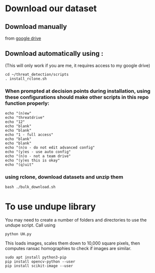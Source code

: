 # Download our dataset
## Download manually 
from [google drive](https://drive.google.com/open?id=1QgnNfyWJurA1RAfc6iIYCJJZpKYNbmu6)

## Download automatically using :
(This will only work if you are me, it requires access to my google drive)

	cd ~/threat_detection/scripts
	. install_rclone.sh

### When prompted at decision points during installation, using these configurations should make other scripts in this repo function properly:
	
	echo "(n)ew"
	echo "threatdrive"
	echo "12"
	echo "blank"
	echo "blank"
	echo "1 - full access"
	echo "blank"
	echo "blank"
	echo "(n)o - do not edit advanced config"
	echo "(y)es - use auto config"
	echo "(n)o - not a team drive"
	echo "(y)es this is okay"
	echo "(q)uit"


### using rclone, download datasets and unzip them

	bash ./bulk_download.sh


# To use undupe library
You may need to create a number of folders and directories to use the undupe script.  Call using

	python UH.py

This loads images, scales them down to 10,000 square pixels, then computes ransac homographies to check if images are similar.

	sudo apt install python3-pip
	pip install opencv-python --user
	pip install scikit-image --user
